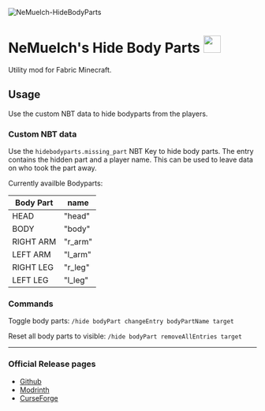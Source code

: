 ![NeMuelch-HideBodyParts](https://github.com/JR1811/hide-body-parts-fabric/assets/36027822/c0093a2b-7af2-422c-82d0-bd110fe2ea39)

# NeMuelch's Hide Body Parts <img src="https://github.com/JR1811/hide-body-parts-fabric/assets/36027822/846db018-1f7d-4ea8-8dae-773da0377be2"  width="35" height="35">

Utility mod for Fabric Minecraft.

## Usage

Use the custom NBT data to hide bodyparts from the players.

### Custom NBT data

Use the `hidebodyparts.missing_part` NBT Key to hide body parts. The entry contains the hidden part and a player name. This can be used to leave data on who took the part away.

Currently availble Bodyparts:

| Body Part | name |
|---|---|
| HEAD | "head" |
| BODY | "body" |
| RIGHT ARM | "r_arm" |
| LEFT ARM | "l_arm" |
| RIGHT LEG | "r_leg" |
| LEFT LEG | "l_leg" |

### Commands

Toggle body parts: `/hide bodyPart changeEntry bodyPartName target`

Reset all body parts to visible: `/hide bodyPart removeAllEntries target`

---

### Official Release pages

- [Github](https://github.com/JR1811/hide-body-parts-fabric/releases)
- [Modrinth](https://modrinth.com/mod/hide-body-parts)
- [CurseForge](https://www.curseforge.com/minecraft/mc-mods/hide-body-parts)

